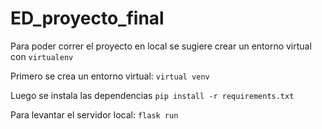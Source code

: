 # ED_proyecto_final

Para poder correr el proyecto en local se sugiere crear un entorno virtual con `virtualenv`

Primero se crea un entorno virtual:
`virtual venv`

Luego se instala las dependencias
`pip install -r requirements.txt`

Para levantar el servidor local:
`flask run`
